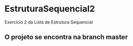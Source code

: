 # EstruturaSequencial2
Exercício 2 da Lista de Estrutura Sequencial

## O projeto se encontra na branch master
